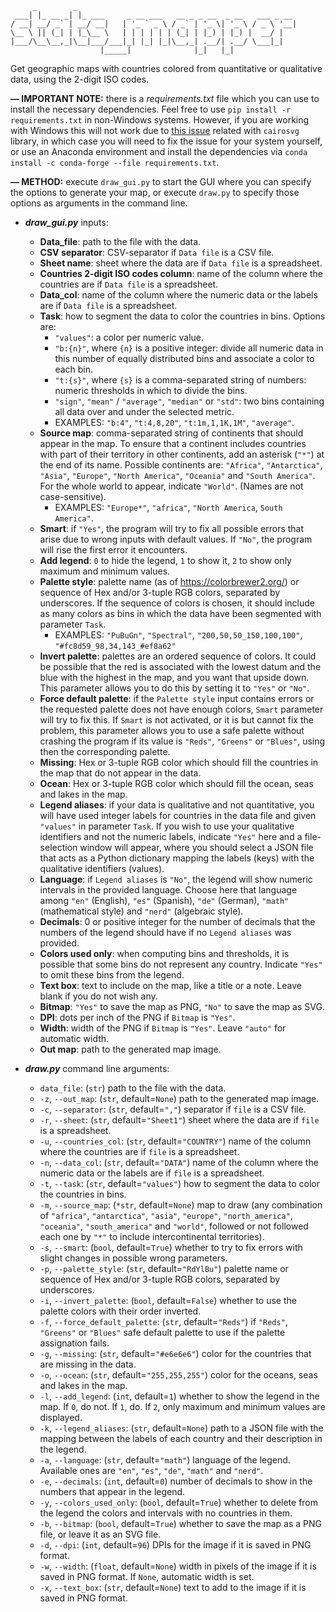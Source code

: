 ```
     _        _
 ___| |_ __ _| |_ ___     _ __ ___   __ _ _ __  _ __   ___ _ __
/ __| __/ _` | __/ __|   | '_ ` _ \ / _` | '_ \| '_ \ / _ \ '__|
\__ \ || (_| | |_\__ \   | | | | | | (_| | |_) | |_) |  __/ |
|___/\__\__,_|\__|___/___|_| |_| |_|\__,_| .__/| .__/ \___|_|
                    |_____|              |_|   |_|
```
Get geographic maps with countries colored from quantitative or qualitative data, using the 2-digit ISO codes.

**— IMPORTANT NOTE:** there is a *requirements.txt* file which you can use to install the necessary dependencies. Feel free to use `pip install -r requirements.txt` in non-Windows systems. However, if you are working with Windows this will not work due to [this issue](https://cairocffi.readthedocs.io/en/stable/overview.html#installing-cairo-on-windows) related with `cairosvg` library, in which case you will need to fix the issue for your system yourself, or use an Anaconda environment and install the dependencies via `conda install -c conda-forge --file requirements.txt`.

**— METHOD:** execute `draw_gui.py` to start the GUI where you can specify the options to generate your map, or execute `draw.py` to specify those options as arguments in the command line.

- ***draw_gui.py*** inputs:
  - **Data_file**: path to the file with the data.
  - **CSV separator**: CSV-separator if `Data file` is a CSV file.
  - **Sheet name**: sheet where the data are if `Data file` is a spreadsheet.
  - **Countries 2-digit ISO codes column**: name of the column where the countries are if `Data file` is a spreadsheet.
  - **Data_col**: name of the column where the numeric data or the labels are if `Data file` is a spreadsheet.
  - **Task**: how to segment the data to color the countries in bins. Options are:
    - `"values"`: a color per numeric value.
    - `"b:{n}"`, where `{n}` is a positive integer: divide all numeric data in this number of equally distributed bins and associate a color to each bin.
    - `"t:{s}"`, where `{s}` is a comma-separated string of numbers: numeric thresholds in which to divide the bins.
    - `"sign"`, `"mean"` / `"average"`, `"median"` or `"std"`: two bins containing all data over and under the selected metric.
    - EXAMPLES: `"b:4"`, `"t:4,8,20"`, `"t:1m,1,1K,1M"`, `"average"`.
  - **Source map**: comma-separated string of continents that should appear in the map. To ensure that a continent includes countries with part of their territory in other continents, add an asterisk (`"*"`) at the end of its name. Possible continents are: `"Africa"`, `"Antarctica"`, `"Asia"`, `"Europe"`, `"North America"`, `"Oceania"` and `"South America"`. For the whole world to appear, indicate `"World"`. (Names are not case-sensitive).
    - EXAMPLES: `"Europe*"`, `"africa"`, `"North America`, `South America"`.
  - **Smart**: if `"Yes"`, the program will try to fix all possible errors that arise due to wrong inputs with default values. If `"No"`, the program will rise the first error it encounters.
  - **Add legend**: `0` to hide the legend, `1` to show it, `2` to show only maximum and minimum values.
  - **Palette style**: palette name (as of https://colorbrewer2.org/) or sequence of Hex and/or 3-tuple RGB colors, separated by underscores. If the sequence of colors is chosen, it should include as many colors as bins in which the data have been segmented with parameter `Task`.
    - EXAMPLES: `"PuBuGn"`, `"Spectral"`, `"200,50,50_150,100,100"`, `"#fc8d59_98,34,143_#ef8a62"`
  - **Invert palette**: palettes are an ordered sequence of colors. It could be possible that the red is associated with the lowest datum and the blue with the highest in the map, and you want that upside down. This parameter allows you to do this by setting it to `"Yes"` or `"No"`.
  - **Force default palette**: if the `Palette style` input contains errors or the requested palette does not have enough colors, `Smart` parameter will try to fix this. If `Smart` is not activated, or it is but cannot fix the problem, this parameter allows you to use a safe palette without crashing the program if its value is `"Reds"`, `"Greens"` or `"Blues"`, using then the corresponding palette.
  - **Missing**: Hex or 3-tuple RGB color which should fill the countries in the map that do not appear in the data.
  - **Ocean**: Hex or 3-tuple RGB color which should fill the ocean, seas and lakes in the map.
  - **Legend aliases**: if your data is qualitative and not quantitative, you will have used integer labels for countries in the data file and given `"values"` in parameter `Task`. If you wish to use your qualitative identifiers and not the numeric labels, indicate `"Yes"` here and a file-selection window will appear, where you should select a JSON file that acts as a Python dictionary mapping the labels (keys) with the qualitative identifiers (values).
  - **Language**: if `Legend aliases` is `"No"`, the legend will show numeric intervals in the provided language. Choose here that language among `"en"` (English), `"es"` (Spanish), `"de"` (German), `"math"` (mathematical style) and `"nerd"` (algebraic style).
  - **Decimals**: 0 or positive integer for the number of decimals that the numbers of the legend should have if no `Legend aliases` was provided.
  - **Colors used only**: when computing bins and thresholds, it is possible that some bins do not represent any country. Indicate `"Yes"` to omit these bins from the legend.
  - **Text box**: text to include on the map, like a title or a note. Leave blank if you do not wish any.
  - **Bitmap**: `"Yes"` to save the map as PNG, `"No"` to save the map as SVG.
  - **DPI**: dots per inch of the PNG if `Bitmap` is `"Yes"`.
  - **Width**: width of the PNG if `Bitmap` is `"Yes"`. Leave `"auto"` for automatic width.
  - **Out map**: path to the generated map image.

- ***draw.py*** command line arguments:
  - `data_file`: (`str`) path to the file with the data.
  - `-z`, `--out_map`: (`str`, default=`None`) path to the generated map image.
  - `-c`, `--separator`: (`str`, default=`","`) separator if `file` is a CSV file.
  - `-r`, `--sheet`: (`str`, default=`"Sheet1"`) sheet where the data are if `file` is a spreadsheet.
  - `-u`, `--countries_col`: (`str`, default=`"COUNTRY"`) name of the column where the countries are if `file` is a spreadsheet.
  - `-n`, `--data_col`: (`str`, default=`"DATA"`) name of the column where the numeric data or the labels are if `file` is a spreadsheet.
  - `-t`, `--task`: (`str`, default=`"values"`) how to segment the data to color the countries in bins.
  - `-m`, `--source_map`: (`*str`, default=`None`) map to draw (any combination of `"africa"`, `"antarctica"`, `"asia"`, `"europe"`, `"north_america"`, `"oceania"`, `"south_america"` and `"world"`, followed or not followed each one by `"*"` to include intercontinental territories).
  - `-s`, `--smart`: (`bool`, default=`True`) whether to try to fix errors with slight changes in possible wrong parameters.
  - `-p`, `--palette_style`: (`str`, default=`"RdYlBu"`) palette name or sequence of Hex and/or 3-tuple RGB colors, separated by underscores.
  - `-i`, `--invert_palette`: (`bool`, default=`False`) whether to use the palette colors with their order inverted.
  - `-f`, `--force_default_palette`: (`str`, default=`"Reds"`) if `"Reds"`, `"Greens"` or `"Blues"` safe default palette to use if the palette assignation fails.
  - `-g`, `--missing`: (`str`, default=`"#e6e6e6"`) color for the countries that are missing in the data.
  - `-o`, `--ocean`: (`str`, default=`"255,255,255"`) color for the oceans, seas and lakes in the map.
  - `-l`, `--add_legend`: (`int`, default=`1`) whether to show the legend in the map. If `0`, do not. If `1`, do. If `2`, only maximum and minimum values are displayed.
  - `-k`, `--legend_aliases`: (`str`, default=`None`) path to a JSON file with the mapping between the labels of each country and their description in the legend.
  - `-a`, `--language`: (`str`, default=`"math"`) language of the legend. Available ones are `"en"`, `"es"`, `"de"`, `"math"` and `"nerd"`.
  - `-e`, `--decimals`: (`int`, default=`0`) number of decimals to show in the numbers that appear in the legend.
  - `-y`, `--colors_used_only`: (`bool`, default=`True`) whether to delete from the legend the colors and intervals with no countries in them.
  - `-b`, `--bitmap`: (`bool`, default=`True`) whether to save the map as a PNG file, or leave it as an SVG file.
  - `-d`, `--dpi`: (`int`, default=`96`) DPIs for the image if it is saved in PNG format.
  - `-w`, `--width`: (`float`, default=`None`) width in pixels of the image if it is saved in PNG format. If `None`, automatic width is set.
  - `-x`, `--text_box`: (`str`, default=`None`) text to add to the image if it is saved in PNG format.
